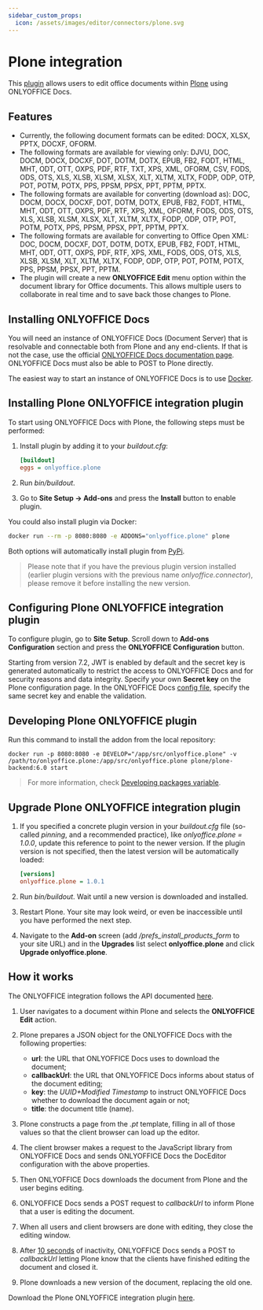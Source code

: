 ```yaml
---
sidebar_custom_props:
  icon: /assets/images/editor/connectors/plone.svg
---
```


# Plone integration

This [plugin](https://github.com/ONLYOFFICE/onlyoffice-plone) allows users to edit office documents within [Plone](https://plone.org/) using ONLYOFFICE Docs.

## Features

- Currently, the following document formats can be edited: DOCX, XLSX, PPTX, DOCXF, OFORM.
- The following formats are available for viewing only: DJVU, DOC, DOCM, DOCX, DOCXF, DOT, DOTM, DOTX, EPUB, FB2, FODT, HTML, MHT, ODT, OTT, OXPS, PDF, RTF, TXT, XPS, XML, OFORM, CSV, FODS, ODS, OTS, XLS, XLSB, XLSM, XLSX, XLT, XLTM, XLTX, FODP, ODP, OTP, POT, POTM, POTX, PPS, PPSM, PPSX, PPT, PPTM, PPTX.
- The following formats are available for converting (download as): DOC, DOCM, DOCX, DOCXF, DOT, DOTM, DOTX, EPUB, FB2, FODT, HTML, MHT, ODT, OTT, OXPS, PDF, RTF, XPS, XML, OFORM, FODS, ODS, OTS, XLS, XLSB, XLSM, XLSX, XLT, XLTM, XLTX, FODP, ODP, OTP, POT, POTM, POTX, PPS, PPSM, PPSX, PPT, PPTM, PPTX.
- The following formats are available for converting to Office Open XML: DOC, DOCM, DOCXF, DOT, DOTM, DOTX, EPUB, FB2, FODT, HTML, MHT, ODT, OTT, OXPS, PDF, RTF, XPS, XML, FODS, ODS, OTS, XLS, XLSB, XLSM, XLT, XLTM, XLTX, FODP, ODP, OTP, POT, POTM, POTX, PPS, PPSM, PPSX, PPT, PPTM.
- The plugin will create a new **ONLYOFFICE Edit** menu option within the document library for Office documents. This allows multiple users to collaborate in real time and to save back those changes to Plone.

## Installing ONLYOFFICE Docs

You will need an instance of ONLYOFFICE Docs (Document Server) that is resolvable and connectable both from Plone and any end-clients. If that is not the case, use the official [ONLYOFFICE Docs documentation page](https://helpcenter.onlyoffice.com/server/linux/document/linux-installation.aspx). ONLYOFFICE Docs must also be able to POST to Plone directly.

The easiest way to start an instance of ONLYOFFICE Docs is to use [Docker](https://github.com/onlyoffice/Docker-DocumentServer).

## Installing Plone ONLYOFFICE integration plugin

To start using ONLYOFFICE Docs with Plone, the following steps must be performed:

1. Install plugin by adding it to your *buildout.cfg*:

   ``` ini
   [buildout]
   eggs = onlyoffice.plone
   ```

2. Run *bin/buildout*.

3. Go to **Site Setup -> Add-ons** and press the **Install** button to enable plugin.

You could also install plugin via Docker:

``` sh
docker run --rm -p 8080:8080 -e ADDONS="onlyoffice.plone" plone
```

Both options will automatically install plugin from [PyPi](https://pypi.org/project/onlyoffice.plone/).

> Please note that if you have the previous plugin version installed (earlier plugin versions with the previous name *onlyoffice.connector*), please remove it before installing the new version.

## Configuring Plone ONLYOFFICE integration plugin

To configure plugin, go to **Site Setup**. Scroll down to **Add-ons Configuration** section and press the **ONLYOFFICE Configuration** button.

Starting from version 7.2, JWT is enabled by default and the secret key is generated automatically to restrict the access to ONLYOFFICE Docs and for security reasons and data integrity. Specify your own **Secret key** on the Plone configuration page. In the ONLYOFFICE Docs [config file](../../additional-api/signature/signature.md), specify the same secret key and enable the validation.

## Developing Plone ONLYOFFICE plugin

Run this command to install the addon from the local repository:
   ```
   docker run -p 8080:8080 -e DEVELOP="/app/src/onlyoffice.plone" -v /path/to/onlyoffice.plone:/app/src/onlyoffice.plone plone/plone-backend:6.0 start
   ```

> For more information, check [Developing packages variable](https://6.dev-docs.plone.org/install/containers/images/backend.html#developing-packages-variable).

## Upgrade Plone ONLYOFFICE integration plugin

1. If you specified a concrete plugin version in your *buildout.cfg* file (so-called *pinning*, and a recommended practice), like *onlyoffice.plone = 1.0.0*, update this reference to point to the newer version. If the plugin version is not specified, then the latest version will be automatically loaded:

   ``` ini
   [versions]
   onlyoffice.plone = 1.0.1
   ```

2. Run *bin/buildout*. Wait until a new version is downloaded and installed.

3. Restart Plone. Your site may look weird, or even be inaccessible until you have performed the next step.

4. Navigate to the **Add-on** screen (add */prefs\_install\_products\_form* to your site URL) and in the **Upgrades** list select **onlyoffice.plone** and click **Upgrade onlyoffice.plone**.

## How it works

The ONLYOFFICE integration follows the API documented [here](../basic-concepts.md).

1. User navigates to a document within Plone and selects the **ONLYOFFICE Edit** action.

2. Plone prepares a JSON object for the ONLYOFFICE Docs with the following properties:

   - **url**: the URL that ONLYOFFICE Docs uses to download the document;
   - **callbackUrl**: the URL that ONLYOFFICE Docs informs about status of the document editing;
   - **key**: the *UUID+Modified Timestamp* to instruct ONLYOFFICE Docs whether to download the document again or not;
   - **title**: the document title (name).

3. Plone constructs a page from the *.pt* template, filling in all of those values so that the client browser can load up the editor.

4. The client browser makes a request to the JavaScript library from ONLYOFFICE Docs and sends ONLYOFFICE Docs the DocEditor configuration with the above properties.

5. Then ONLYOFFICE Docs downloads the document from Plone and the user begins editing.

6. ONLYOFFICE Docs sends a POST request to *callbackUrl* to inform Plone that a user is editing the document.

7. When all users and client browsers are done with editing, they close the editing window.

8. After [10 seconds](../how-it-works/saving-file.md#save-delay) of inactivity, ONLYOFFICE Docs sends a POST to *callbackUrl* letting Plone know that the clients have finished editing the document and closed it.

9. Plone downloads a new version of the document, replacing the old one.

Download the Plone ONLYOFFICE integration plugin [here](https://github.com/ONLYOFFICE/onlyoffice-plone).
